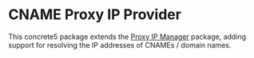 # CNAME Proxy IP Provider

This concrete5 package extends the [Proxy IP Manager](https://github.com/mlocati/proxy_ip_manager) package, adding support for resolving the IP addresses of CNAMEs / domain names.
